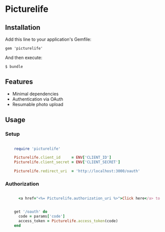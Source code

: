 # Picturelife

## Installation

Add this line to your application's Gemfile:

    gem 'picturelife'

And then execute:

    $ bundle

## Features

  - Minimal dependencies
  - Authentication via OAuth
  - Resumable photo upload

## Usage

### Setup
```ruby

    require 'picturelife'

    Picturelife.client_id     = ENV['CLIENT_ID']
    Picturelife.client_secret = ENV['CLIENT_SECRET']

    Picturelife.redirect_uri  = 'http://localhost:3000/oauth'

```

### Authorization

```ruby

      <a href="<%= Picturelife.authorization_uri %>">Click here</a> to connect to Picturelife!</a>

```

```ruby

    get '/oauth' do
      code = params['code']
      access_token = Picturelife.access_token(code)
    end

```


